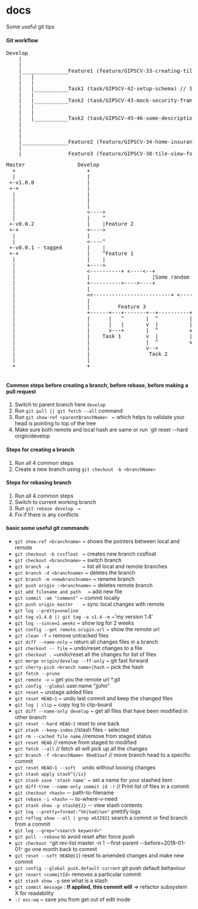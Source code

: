 

# docs
Some useful git tips


#### Git workflow

<pre>
Develop
    |
    |
    |_______________Feature1 (feature/GIPSCV-33-creating-tile-summary) // Story branch
    |   |
    |   |
    |   |___________Task1 (task/GIPSCV-42-setup-schema) // Single task branch
    |   |
    |   |___________Task2 (task/GIPSCV-43-mock-security-framework) // Single task branch
    |   |
    |   |
    |   |___________Task2 (task/GIPSCV-45-46-some-description-addressing-both-task) // Naming pattern having branch with two tasks 
    |
    |
    |
    |_______________Feature2 (feature/GIPSCV-34-home-insurance-tile-desktop-view) // Story branch
    |
    |_______________Feature3 (feature/GIPSCV-38-tile-view-for-lloyds-customers) // Story branch
</pre>

<pre>
Master                 Develop
  +                       +
  |                       |
 +-v1.0.0                 |
 +-+                      |
  |                       |
  |                       |
  |                       |
  |                       <----+
  |                       |    ^
 +-v0.0.2                 |    |Feature 2
 +-+                      +---->
  |                       |
  |                       <----^
 +-v0.0.1 - tagged        |    |
 +-+                      |    ^Feature 1
  |                       |    |
  |                       +---->
  |                       <----------+ <----<--+
  |                       |                    |Some random task (pipeline)
  |                       +---------->---->----+
  |                       |
  |                       <<-------------------------+ <--------<-------+
  |                       |                                             |
  |                       |         Feature 3                           |
  |                       +------+---+-------+--+----------+----+-------+
  |                       |      |   ^       |  ^          |    ^
  |                       |      |   |       v  |          |    |
  |                       |      v---+       |  ^          v    ^
  |                       |    Task 1        v  |          |    |
  |                       |                  |  ^          v----+
  |                       |                  v--+           Task 3
  |                       |                   Task 2
  |                       |
  +                       +

</pre>
#### Common steps before creating a branch, before rebase, before making a pull request
1. Switch to parent branch here `develop`
2. Run `git pull || git fetch --all` command
3. Run `git show-ref <parentBranchName> ` ~ which helps to validate your head is pointing to top of the tree
4. Make sure both remote and local hash are same or run `git reset --hard origin/develop

#### Steps for creating a branch
1. Run all 4 common steps
2. Create a new branch using `git checkout -b <branchName>`

#### Steps for rebasing branch
1. Run all 4 common steps
2. Switch to current working branch
3. Run `git rebase develop ` ~ 
4. Fix if there is any conflicts


#### basic some useful git commands
- `git show-ref <branchname>`	~ shows the pointers between local and remote
- `git checkout -b cssfloat `	~ creates new branch cssfloat
- `git checkout <branchname>`	~ switch branch
- `git branch -a 			`	~ list all local and remote branches
- `git branch -d <branchname>`	~ deletes the branch
- `git branch -m <newbranchname>`	~ rename branch
- `git push origin :<branchname>`	~ deletes remote branch
- `git add filename and path  `	~ add new file
- `git commit -am "comment"`	~ commit locally
- `git push origin master	`	~ sync local changes with remote
- `git log --pretty=oneline`
- `git tag v1.4.0 || git tag -a v1.4 -m` ~'my version 1.4'
- `git log --since=2.weeks` ~ show log for 2 weeks
- `git config --get remote.origin.url` ~ show the remote url
- `git clean -f` ~ remove untracked files
- `git diff --name-only` ~ return all changes files in a branch
- `git checkout -- file` ~ undo/reset changes to a file
- `git checkout .` ~undo/reset all the changes for list of files
- `git merge origin/develop --ff-only` ~ git fast forward
- `git cherry-pick <branch name>|hash` ~ pick the hash
- `git fetch --prune`
- `git remote -v` ~ get you the remote url *.git
- `git config --global` user.name "jjohn"
- `git reset` ~ unstage added files
- `git reset HEAD~1` ~ undo last commit and keep the changed files
- `git log | clip` ~ copy log to clip-board
- `git diff --name-only develop` ~ get all files that have been modified in other branch
- `git reset --hard HEAD~1` reset to one back
- `git stash --keep-index` //stash files - selected
- `git rm --cached file name` //remove from staged status
- `git reset HEAD` // remove from staged to modified
- `git fetch --all` // fetch all will pick up all the changes
- `git branch -f <branchName> 9be83aaf` // move branch head to a specific commit
- `git reset HEAD~1 --soft  ` undo without loosing changes
- `git stash apply stash^{/is}`
- `git stash save 'stash name'` ~ set a name for your stashed item
- `git diff-tree --name-only commit id -r` // Print list of files in a commit
- `git checkout <hash>` -- path-to-filename
- `git rebase -i <hash>`  -- to-where-v-need
- `git stash show -p stash@{1}` -- view stash contents
- `git log --pretty=format:"%h|%ad|%an"` prettify logs
- `git reflog show --all | grep e632921` search a commit or find branch from a commit
- `git log --grep="<search keyword>"`
- `git pull --rebase` to avoid reset after force push
- `git checkout "`git rev-list master  -n 1 --first-parent --before=2018-01-01`"`  go one month back to commit
- `git reset --soft HEAD@{1}` reset to amended changes and make new commit
- `git config --global push.default current` git push default behaviour
- `git revert <commitId>` removes a particular commit
- `git stash show -p` see what is a stash
- `git commit message` : **If applied, this commit will** => refactor subsystem X for readability
- `:) esc:wq` ~ save you from get out of edit mode



